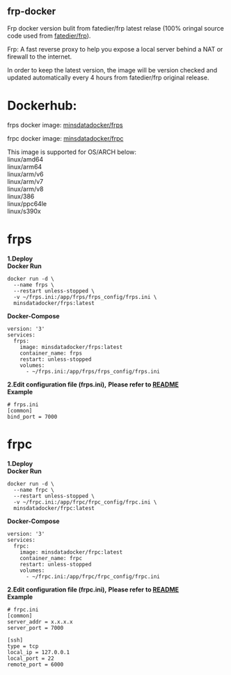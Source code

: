 ## frp-docker
Frp docker version bulit from fatedier/frp latest relase (100% oringal source code used from [fatedier/frp](https://github.com/fatedier/frp)).

Frp: A fast reverse proxy to help you expose a local server behind a NAT or firewall to the internet.

In order to keep the latest version, the image will be version checked and updated automatically every 4 hours from fatedier/frp original release.  

# Dockerhub:

frps docker image: [minsdatadocker/frps](https://hub.docker.com/r/minsdatadocker/frps)

frpc docker image: [minsdatadocker/frpc](https://hub.docker.com/r/minsdatadocker/frpc)

This image is supported for OS/ARCH below:  
linux/amd64  
linux/arm64  
linux/arm/v6  
linux/arm/v7  
linux/arm/v8  
linux/386  
linux/ppc64le  
linux/s390x  

# frps 
**1.Deploy**  
**Docker Run**  
```
docker run -d \
  --name frps \
  --restart unless-stopped \
  -v ~/frps.ini:/app/frps/frps_config/frps.ini \
  minsdatadocker/frps:latest  
```
**Docker-Compose**  
```
version: '3'
services:
  frps:
    image: minsdatadocker/frps:latest
    container_name: frps
    restart: unless-stopped
    volumes:
      - ~/frps.ini:/app/frps/frps_config/frps.ini
```
**2.Edit configuration file (frps.ini),**
**Please refer to [README](https://github.com/fatedier/frp#readme)**  
**Example**
```
# frps.ini
[common]
bind_port = 7000
```  
  
# frpc
**1.Deploy**  
**Docker Run**  
```
docker run -d \
  --name frpc \
  --restart unless-stopped \
  -v ~/frpc.ini:/app/frpc/frpc_config/frpc.ini \
  minsdatadocker/frpc:latest  
```
**Docker-Compose**  
```
version: '3'
services:
  frpc:
    image: minsdatadocker/frpc:latest
    container_name: frpc
    restart: unless-stopped
    volumes:
      - ~/frpc.ini:/app/frpc/frpc_config/frpc.ini
```
**2.Edit configuration file (frpc.ini),**
**Please refer to [README](https://github.com/fatedier/frp#readme)**  
**Example**
```
# frpc.ini
[common]
server_addr = x.x.x.x
server_port = 7000

[ssh]
type = tcp
local_ip = 127.0.0.1
local_port = 22
remote_port = 6000
```

